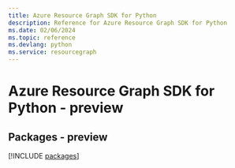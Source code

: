 ```yaml
---
title: Azure Resource Graph SDK for Python
description: Reference for Azure Resource Graph SDK for Python
ms.date: 02/06/2024
ms.topic: reference
ms.devlang: python
ms.service: resourcegraph
---
```

# Azure Resource Graph SDK for Python - preview
## Packages - preview
[!INCLUDE [packages](resource-graph-index.md)]